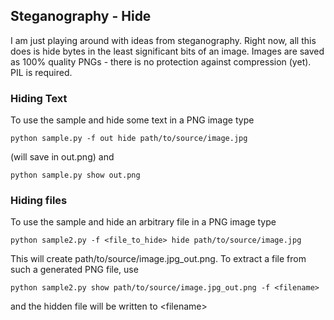 Steganography - Hide
------------- 

I am just playing around with ideas from steganography. Right now, all this does is hide bytes in the least significant bits of an image. Images are saved as 100% quality PNGs - there is no protection against compression (yet). PIL is required.

### Hiding Text

To use the sample and hide some text in a PNG image type

    python sample.py -f out hide path/to/source/image.jpg

(will save in out.png) and

    python sample.py show out.png

### Hiding files

To use the sample and hide an arbitrary file in a PNG image type

    python sample2.py -f <file_to_hide> hide path/to/source/image.jpg

This will create path/to/source/image.jpg_out.png. To extract a file from such a generated
PNG file, use

    python sample2.py show path/to/source/image.jpg_out.png -f <filename>

and the hidden file will be written to &lt;filename&gt;